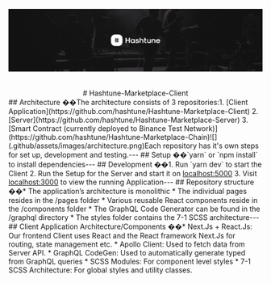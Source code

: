 ![](.github/assets/images/cover.png)
​
<div align="center">
​
# Hashtune-Marketplace-Client
​
</div>
## Architecture ��
​
The architecture consists of 3 repositories:
​
1. [Client Application](https://github.com/hashtune/Hashtune-Marketplace-Client)
2. [Server](https://github.com/hashtune/Hashtune-Marketplace-Server)
3. [Smart Contract (currently deployed to Binance Test Network)](https://github.com/hashtune/Hashtune-Marketplace-Chain)
​
![](.github/assets/images/architecture.png)
​
Each repository has it's own steps for set up, development and testing.
​
---
## Setup ��
​
`yarn` or `npm install` to install dependencies
​
---
## Development ��
​
1. Run `yarn dev` to start the Client
2. Run the Setup for the Server and start it on  <u>localhost:5000</u> 
3. Visit <u>localhost:3000</u> to view the running Application
​
---
## Repository structure ��
​
* The application’s architecture is monolithic
* The individual pages resides in the /pages folder
* Various reusable React components reside in the /components folder
* The GraphQL Code Generator can be found in the /graphql directory
* The styles folder contains the 7-1 SCSS architecture
​
---
## Client Application Architecture/Components ��
​
* Next.Js + React.Js: Our frontend Client uses React and the React framework Next.Js for routing, state management etc.
* Apollo Client: Used to fetch data from Server API.
* GraphQL CodeGen: Used to automatically generate typed from GraphQL queries
* SCSS Modules: For component level styles
* 7-1 SCSS Architecture: For global styles and utility classes.
